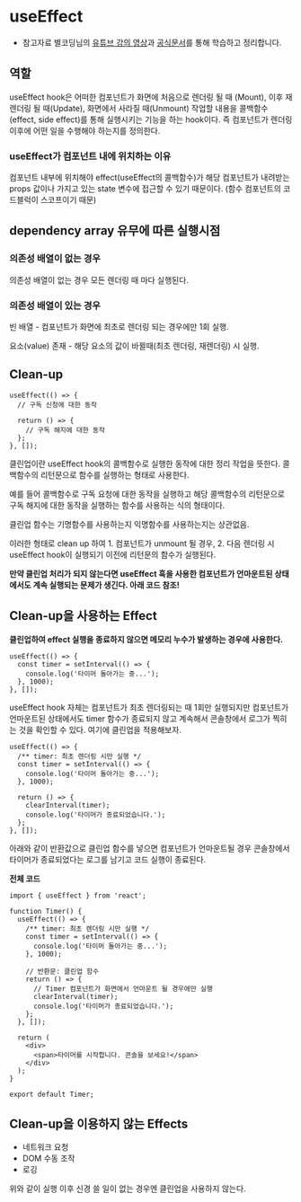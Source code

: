 # useEffect

- 참고자료
  별코딩님의 [유튜브 강의 영상](https://www.youtube.com/watch?v=kyodvzc5GHU&t=722s)과 [공식문서](https://ko.reactjs.org/docs/hooks-effect.html)를 통해 학습하고 정리합니다.

## 역할

useEffect hook은 어떠한 컴포넌트가 화면에 처음으로 렌더링 될 때 (Mount), 이후 재렌더링 될 때(Update), 화면에서 사라질 때(Unmount) 작업할 내용을 콜백함수(effect, side effect)를 통해 실행시키는 기능을 하는 hook이다.
즉 컴포넌트가 렌더링 이후에 어떤 일을 수행해야 하는지를 정의한다.

### useEffect가 컴포넌트 내에 위치하는 이유

컴포넌트 내부에 위치해야 effect(useEffect의 콜백함수)가 해당 컴포넌트가 내려받는 props 값이나 가지고 있는 state 변수에 접근할 수 있기 때문이다.
(함수 컴포넌트의 코드블럭이 스코프이기 때문)

## dependency array 유무에 따른 실행시점

### 의존성 배열이 없는 경우

의존성 배열이 없는 경우 모든 렌더링 때 마다 실행된다.

### 의존성 배열이 있는 경우

빈 배열 - 컴포넌트가 화면에 최초로 렌더링 되는 경우에만 1회 실행.

요소(value) 존재 - 해당 요소의 값이 바뀔때(최초 렌더링, 재렌더링) 시 실행.

## Clean-up

```tsx
useEffect(() => {
  // 구독 신청에 대한 동작

  return () => {
    // 구독 해지에 대한 동작
  };
}, []);
```

클린업이란 useEffect hook의 콜백함수로 실행한 동작에 대한 정리 작업을 뜻한다. 콜백함수의 리턴문으로 함수를 실행하는 형태로 사용한다.

예를 들어 콜백함수로 구독 요청에 대한 동작을 실행하고 해당 콜백함수의 리턴문으로 구독 해지에 대한 동작을 실행하는 함수를 사용하는 식의 형태이다.

클린업 함수는 기명함수를 사용하는지 익명함수를 사용하는지는 상관없음.

이러한 형태로 clean up 하여 1. 컴포넌트가 unmount 될 경우, 2. 다음 렌더링 시 useEffect hook이 실행되기 이전에 리턴문의 함수가 실행된다.

**만약 클린업 처리가 되지 않는다면 useEffect 훅을 사용한 컴포넌트가 언마운트된 상태에서도 계속 실행되는 문제가 생긴다. 아래 코드 참조!**

## Clean-up을 사용하는 Effect

**클린업하여 effect 실행을 종료하지 않으면 메모리 누수가 발생하는 경우에 사용한다.**

```tsx
useEffect(() => {
  const timer = setInterval(() => {
    console.log('타이머 돌아가는 중...');
  }, 1000);
}, []);
```

useEffect hook 자체는 컴포넌트가 최초 렌더링되는 때 1회만 실행되지만 컴포넌트가 언마운트된 상태에서도 timer 함수가 종료되지 않고 계속해서 콘솔창에서 로그가 찍히는 것을 확인할 수 있다. 여기에 클린업을 적용해보자.

```tsx
useEffect(() => {
  /** timer: 최초 렌더링 시만 실행 */
  const timer = setInterval(() => {
    console.log('타이머 돌아가는 중...');
  }, 1000);

  return () => {
    clearInterval(timer);
    console.log('타이머가 종료되었습니다.');
  };
}, []);
```

아래와 같이 반환값으로 클린업 함수를 넣으면 컴포넌트가 언마운트될 경우 콘솔창에서 타이머가 종료되었다는 로그를 남기고 코드 실행이 종료된다.

**전체 코드**

```tsx
import { useEffect } from 'react';

function Timer() {
  useEffect(() => {
    /** timer: 최초 렌더링 시만 실행 */
    const timer = setInterval(() => {
      console.log('타이머 돌아가는 중...');
    }, 1000);

    // 반환문: 클린업 함수
    return () => {
      // Timer 컴포넌트가 화면에서 언마운트 될 경우에만 실행
      clearInterval(timer);
      console.log('타이머가 종료되었습니다.');
    };
  }, []);

  return (
    <div>
      <span>타이머를 시작합니다. 콘솔을 보세요!</span>
    </div>
  );
}

export default Timer;
```

## Clean-up을 이용하지 않는 Effects

- 네트워크 요청
- DOM 수동 조작
- 로깅

위와 같이 실행 이후 신경 쓸 일이 없는 경우엔 클린업을 사용하지 않는다.
